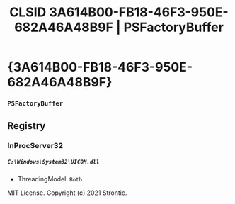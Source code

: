 ﻿---
title: "CLSID 3A614B00-FB18-46F3-950E-682A46A48B9F | PSFactoryBuffer"
excerpt: What is COM-Object CLSID 3A614B00-FB18-46F3-950E-682A46A48B9F?
---

# {3A614B00-FB18-46F3-950E-682A46A48B9F}

### `PSFactoryBuffer`

## Registry


### InProcServer32

##### `C:\Windows\System32\UICOM.dll`
* ThreadingModel: `Both`

MIT License. Copyright (c) 2021 Strontic.


